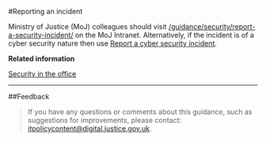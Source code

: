 #Reporting an incident

Ministry of Justice (MoJ) colleagues should visit [/guidance/security/report-a-security-incident/](/guidance/security/report-a-security-incident/) on the MoJ Intranet. Alternatively, if the incident is of a cyber security nature then use [Report a cyber security incident](https://goo.gl/forms/frsB1h8AGv3Zefwq2).

**Related information**  


[Security in the office](https://security-guidance.service.justice.gov.uk/security-in-the-office/)

---

##Feedback

> If you have any questions or comments about this guidance, such as suggestions for improvements, please contact: [itpolicycontent@digital.justice.gov.uk](mailto:itpolicycontent@digital.justice.gov.uk).

